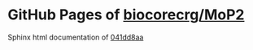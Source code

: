 GitHub Pages of [biocorecrg/MoP2](https://github.com/biocorecrg/MoP2.git)
===
Sphinx html documentation of [041dd8aa](https://github.com/biocorecrg/MoP2/tree/041dd8aa5b92da9c2323f46799d92fba74695c81)

